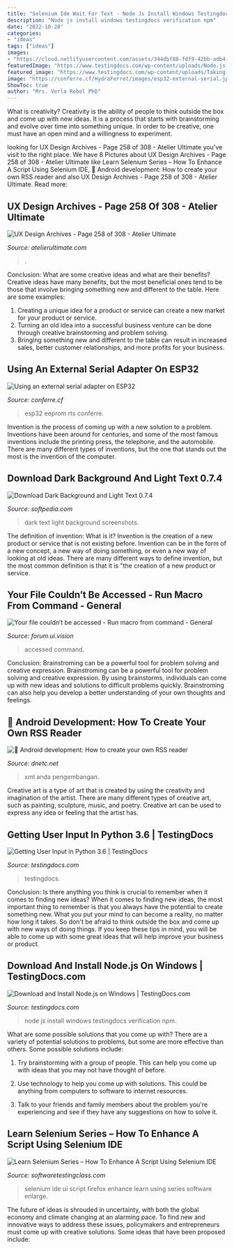 ```yaml
---
title: "Selenium Ide Wait For Text - Node Js Install Windows Testingdocs Verification Npm"
description: "Node js install windows testingdocs verification npm"
date: "2022-10-28"
categories:
- "ideas"
tags: ["ideas"]
images:
- "https://cloud.netlifyusercontent.com/assets/344dbf88-fdf9-42bb-adb4-46f01eedd629/76d36e52-2455-4703-a7b7-402dab200d02/visual-composer-website-builder-wp-image-15.png"
featuredImage: "https://www.testingdocs.com/wp-content/uploads/Node.js-verification.png"
featured_image: "https://www.testingdocs.com/wp-content/uploads/Taking-User-Input-Python.png"
image: "https://conferre.cf/HydraFerret/images/esp32-external-serial.jpg"
ShowToc: true
author: "Mrs. Verla Robel PhD"
---
```



What is creativity?
Creativity is the ability of people to think outside the box and come up with new ideas. It is a process that starts with brainstorming and evolve over time into something unique. In order to be creative, one must have an open mind and a willingness to experiment.

	

		
looking for UX Design Archives - Page 258 of 308 - Atelier Ultimate you've visit to the right place. We have 8 Pictures about UX Design Archives - Page 258 of 308 - Atelier Ultimate like Learn Selenium Series – How To Enhance A Script Using Selenium IDE, 🏅 Android development: How to create your own RSS reader and also UX Design Archives - Page 258 of 308 - Atelier Ultimate. Read more:
		
    
## UX Design Archives - Page 258 Of 308 - Atelier Ultimate

<img loading=lazy src="https://cloud.netlifyusercontent.com/assets/344dbf88-fdf9-42bb-adb4-46f01eedd629/76d36e52-2455-4703-a7b7-402dab200d02/visual-composer-website-builder-wp-image-15.png" onerror="this.onerror=null;this.src='https://tse4.mm.bing.net/th?id=OIP.OHuqoPAugKySf9eG97o6hQHaDi&amp;pid=15.1';" alt="UX Design Archives - Page 258 of 308 - Atelier Ultimate">

_Source: atelierultimate.com_

>. 

	

Conclusion: What are some creative ideas and what are their benefits?
Creative ideas have many benefits, but the most beneficial ones tend to be those that involve bringing something new and different to the table. Here are some examples:
1. Creating a unique idea for a product or service can create a new market for your product or service.
2. Turning an old idea into a successful business venture can be done through creative brainstorming and problem solving.
3. Bringing something new and different to the table can result in increased sales, better customer relationships, and more profits for your business.

    
## Using An External Serial Adapter On ESP32

<img loading=lazy src="https://conferre.cf/HydraFerret/images/esp32-external-serial.jpg" onerror="this.onerror=null;this.src='https://tse4.mm.bing.net/th?id=OIP.94kKShWUtc8Kk54ZqEdTyQHaFR&amp;pid=15.1';" alt="Using an external serial adapter on ESP32">

_Source: conferre.cf_

>esp32 eeprom rts conferre. 

	

Invention is the process of coming up with a new solution to a problem. Inventions have been around for centuries, and some of the most famous inventions include the printing press, the telephone, and the automobile. There are many different types of inventions, but the one that stands out the most is the invention of the computer.

    
## Download Dark Background And Light Text 0.7.4

<img loading=lazy src="https://windows-cdn.softpedia.com/screenshots/Dark-Background-and-Light-Text_2.png" onerror="this.onerror=null;this.src='https://tse4.mm.bing.net/th?id=OIP.mciE_qBRvKHLFZ4pUNih4gHaFX&amp;pid=15.1';" alt="Download Dark Background and Light Text 0.7.4">

_Source: softpedia.com_

>dark text light background screenshots. 

	

The definition of invention: What is it?
Invention is the creation of a new product or service that is not existing before. Invention can be in the form of a new concept, a new way of doing something, or even a new way of looking at old ideas. There are many different ways to define invention, but the most common definition is that it is "the creation of a new product or service.

    
## Your File Couldn’t Be Accessed - Run Macro From Command - General

<img loading=lazy src="https://forum.ui.vision/uploads/db8324/optimized/2X/2/2a866079825156fe77e66f9144b057d38ecd76e7_2_690x288.png" onerror="this.onerror=null;this.src='https://tse1.mm.bing.net/th?id=OIP.NZXBAh5UWWYT8YZ3CQNc_QHaDF&amp;pid=15.1';" alt="Your file couldn’t be accessed - Run macro from command - General">

_Source: forum.ui.vision_

>accessed command. 

	

Conclusion: Brainstroming can be a powerful tool for problem solving and creative expression.
Brainstroming can be a powerful tool for problem solving and creative expression. By using brainstorms, individuals can come up with new ideas and solutions to difficult problems quickly. Brainstroming can also help you develop a better understanding of your own thoughts and feelings.

    
## 🏅 Android Development: How To Create Your Own RSS Reader

<img loading=lazy src="https://fscl01.fonpit.de/userfiles/4471351/image/GalaxyS5/pi-w596.png" onerror="this.onerror=null;this.src='https://tse4.mm.bing.net/th?id=OIP.krsQuILt1NJypnO3x92jlAHaE8&amp;pid=15.1';" alt="🏅 Android development: How to create your own RSS reader">

_Source: dnetc.net_

>xml anda pengembangan. 

	

Creative art is a type of art that is created by using the creativity and imagination of the artist. There are many different types of creative art, such as painting, sculpture, music, and poetry. Creative art can be used to express any idea or feeling that the artist has.

    
## Getting User Input In Python 3.6 | TestingDocs

<img loading=lazy src="https://www.testingdocs.com/wp-content/uploads/Taking-User-Input-Python.png" onerror="this.onerror=null;this.src='https://tse4.mm.bing.net/th?id=OIP.KBjS82c5hlFsueD6GpSSrgHaEH&amp;pid=15.1';" alt="Getting User Input in Python 3.6 | TestingDocs">

_Source: testingdocs.com_

>testingdocs. 

	

Conclusion: Is there anything you think is crucial to remember when it comes to finding new ideas?
When it comes to finding new ideas, the most important thing to remember is that you always have the potential to create something new. What you put your mind to can become a reality, no matter how long it takes. So don't be afraid to think outside the box and come up with new ways of doing things. If you keep these tips in mind, you will be able to come up with some great ideas that will help improve your business or product.

    
## Download And Install Node.js On Windows | TestingDocs.com

<img loading=lazy src="https://www.testingdocs.com/wp-content/uploads/Node.js-verification.png" onerror="this.onerror=null;this.src='https://tse4.mm.bing.net/th?id=OIP.eSmF9T2MsYIFXVIu17l-CQHaDJ&amp;pid=15.1';" alt="Download and Install Node.js on Windows | TestingDocs.com">

_Source: testingdocs.com_

>node js install windows testingdocs verification npm. 

	

What are some possible solutions that you come up with?
There are a variety of potential solutions to problems, but some are more effective than others. Some possible solutions include:
1. Try brainstorming with a group of people. This can help you come up with ideas that you may not have thought of before.

2. Use technology to help you come up with solutions. This could be anything from computers to software to internet resources.

3. Talk to your friends and family members about the problem you're experiencing and see if they have any suggestions on how to solve it.

    
## Learn Selenium Series – How To Enhance A Script Using Selenium IDE

<img loading=lazy src="http://www.softwaretestingclass.com/wp-content/uploads/2016/07/Selenium-IDE-Screen1.jpg" onerror="this.onerror=null;this.src='https://tse1.mm.bing.net/th?id=OIP.j30w-amesiJkQgA5RNmYuwHaFJ&amp;pid=15.1';" alt="Learn Selenium Series – How To Enhance A Script Using Selenium IDE">

_Source: softwaretestingclass.com_

>selenium ide ui script firefox enhance learn using series software enlarge. 

	

The future of ideas is shrouded in uncertainty, with both the global economy and climate changing at an alarming pace. To find new and innovative ways to address these issues, policymakers and entrepreneurs must come up with creative solutions. Some ideas that have been proposed include: 

